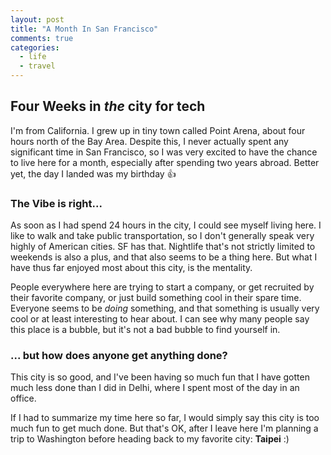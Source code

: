 ```yaml
---
layout: post
title: "A Month In San Francisco"
comments: true
categories:
  - life
  - travel
---
```


## Four Weeks in _the_ city for tech

I'm from California. I grew up in tiny town called Point Arena, about four hours north of the Bay Area. Despite this, I never actually spent any significant time in San Francisco, so I was very excited to have the chance to live here for a month, especially after spending two years abroad. Better yet, the day I landed was my birthday :+1:

### The Vibe is right...

As soon as I had spend 24 hours in the city, I could see myself living here. I like to walk and take public transportation, so I don't generally speak very highly of American cities. SF has that. Nightlife that's not strictly limited to weekends is also a plus, and that also seems to be a thing here. But what I have thus far enjoyed most about this city, is the mentality.

People everywhere here are trying to start a company, or get recruited by their favorite company, or just build something cool in their spare time. Everyone seems to be _doing_ something, and that something is usually very cool or at least interesting to hear about. I can see why many people say this place is a bubble, but it's not a bad bubble to find yourself in.

### ... but how does anyone get anything done?

This city is so good, and I've been having so much fun that I have gotten much less done than I did in Delhi, where I spent most of the day in an office.

If I had to summarize my time here so far, I would simply say this city is too much fun to get much done. But that's OK, after I leave here I'm planning a trip to Washington before heading back to my favorite city: **Taipei** :)
